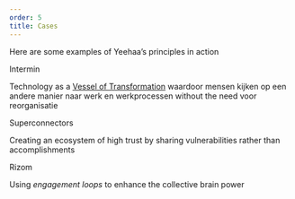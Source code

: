 ```yaml
---
order: 5
title: Cases
---
```


Here are some examples of Yeehaa’s principles in action

Intermin

Technology as a [Vessel of Transformation](../../Ideas/Vessel%20of%20Transformation.md) waardoor mensen kijken op een andere manier naar werk en werkprocessen without the need voor reorganisatie

Superconnectors

Creating an ecosystem of high trust by sharing vulnerabilities rather than accomplishments

Rizom

Using *engagement loops* to enhance the collective brain power
